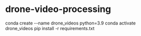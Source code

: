 # drone-video-processing
conda create --name drone_videos python=3.9
conda activate drone_videos
pip install -r requirements.txt

